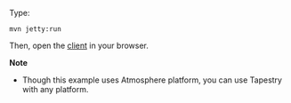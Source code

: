 Type:

```
mvn jetty:run
```

Then, open the [client](http://jsbin.com/fejobu/1/watch?js,console) in your browser.

**Note**

* Though this example uses Atmosphere platform, you can use Tapestry with any platform.